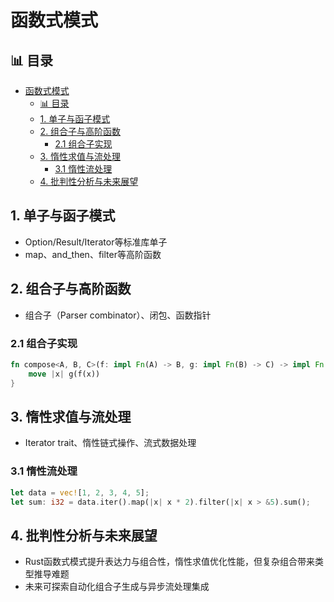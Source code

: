 ﻿# 函数式模式

## 📊 目录

- [函数式模式](#函数式模式)
  - [📊 目录](#-目录)
  - [1. 单子与函子模式](#1-单子与函子模式)
  - [2. 组合子与高阶函数](#2-组合子与高阶函数)
    - [2.1 组合子实现](#21-组合子实现)
  - [3. 惰性求值与流处理](#3-惰性求值与流处理)
    - [3.1 惰性流处理](#31-惰性流处理)
  - [4. 批判性分析与未来展望](#4-批判性分析与未来展望)

## 1. 单子与函子模式

- Option/Result/Iterator等标准库单子
- map、and_then、filter等高阶函数

## 2. 组合子与高阶函数

- 组合子（Parser combinator）、闭包、函数指针

### 2.1 组合子实现

```rust
fn compose<A, B, C>(f: impl Fn(A) -> B, g: impl Fn(B) -> C) -> impl Fn(A) -> C {
    move |x| g(f(x))
}
```

## 3. 惰性求值与流处理

- Iterator trait、惰性链式操作、流式数据处理

### 3.1 惰性流处理

```rust
let data = vec![1, 2, 3, 4, 5];
let sum: i32 = data.iter().map(|x| x * 2).filter(|x| x > &5).sum();
```

## 4. 批判性分析与未来展望

- Rust函数式模式提升表达力与组合性，惰性求值优化性能，但复杂组合带来类型推导难题
- 未来可探索自动化组合子生成与异步流处理集成
